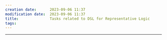 ```yaml
---
creation date:		2023-09-06 11:37
modification date:	2023-09-06 11:37
title: 				Tasks related to DSL for Representative Logic
tags:
---
```

---
[1^]::[[]]